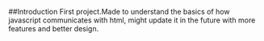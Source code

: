 ##Introduction 
First project.Made to understand the basics of how javascript communicates with html, might update it in the future with more features and better design. 
